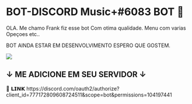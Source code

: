 # BOT-DISCORD Music+#6083 BOT 🔨
OLA. Me chamo Frank fiz esse bot Com otima qualidade. Menu com varias Opeçoes etc..

BOT AINDA ESTAR EM DESENVOLVIMENTO ESPERO QUE GOSTEM.

<img src=https://cdn.discordapp.com/attachments/965403783632924702/966049032575283250/bt.png>


## ↓ ME ADICIONE EM SEU SERVIDOR ↓
<div>
🎉 𝗟𝗜𝗡𝗞 https://discord.com/oauth2/authorize?client_id=777172809608724511&scope=bot&permissions=104197441
